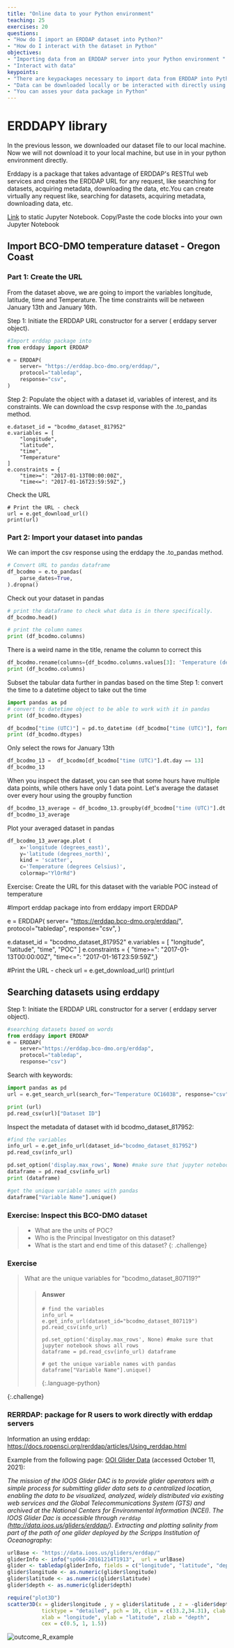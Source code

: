 ```yaml
---
title: "Online data to your Python environment"
teaching: 25
exercises: 20
questions:
- "How do I import an ERDDAP dataset into Python?"
- "How do I interact with the dataset in Python"
objectives:
- "Importing data from an ERDDAP server into your Python environment "
- "Interact with data"
keypoints:
- "There are keypackages necessary to import data from ERDDAP into Python: pandas"
- "Data can be downloaded locally or be interacted with directly using erddapy"
- "You can asses your data package in Python"
---
```


# ERDDAPY library

In the previous lesson, we downloaded our dataset file to our local machine. Now we will not download it to your local machine, but use in in your python environment directly. 

Erddapy is a package that  takes advantage of ERDDAP's RESTful web services and creates the ERDDAP URL for any request, like searching for datasets, acquiring metadata, downloading the data, etc.You can create virtually any request like, searching for datasets, acquiring metadata, downloading data, etc.

[Link]( https://github.com/k-rns/workshop_data_reuse/blob/gh-pages/_episodes/04_dataset_directly.ipynb) to static Jupyter Notebook. Copy/Paste the code blocks into your own Jupyter Notebook



## Import BCO-DMO temperature dataset - Oregon Coast

### Part 1: Create the URL

From the dataset above, we are going to import the variables  longitude, latitude, time and Temperature. The time constraints will be  netween January 13th and January 16th. 

Step 1: Initiate the ERDDAP URL constructor for a server ( erddapy server object).

```python
#Import erddap package into 
from erddapy import ERDDAP

e = ERDDAP(
    server= "https://erddap.bco-dmo.org/erddap/",
    protocol="tabledap",
    response="csv",
)
```

Step 2: Populate the object with a dataset id, variables of interest,  and its constraints. We can download the csvp response with the  .to_pandas method.

```
e.dataset_id = "bcodmo_dataset_817952"
e.variables = [
    "longitude",
    "latitude",
    "time",
    "Temperature"
]
e.constraints = {
    "time>=": "2017-01-13T00:00:00Z",
    "time<=": "2017-01-16T23:59:59Z",}
```

Check the URL

```
# Print the URL - check
url = e.get_download_url()
print(url)
```

### Part 2: Import your dataset into pandas

We can import the csv response using the erddapy the .to_pandas method.

```python
# Convert URL to pandas dataframe
df_bcodmo = e.to_pandas(  
    parse_dates=True,
).dropna()
```

Check out your dataset in pandas

```python
# print the dataframe to check what data is in there specifically. 
df_bcodmo.head()
```

```python
# print the column names
print (df_bcodmo.columns)
```

There is a weird name in the title, rename the column to correct this

```python
df_bcodmo.rename(columns={df_bcodmo.columns.values[3]: 'Temperature (degrees Celsius)'}, inplace=True)
print (df_bcodmo.columns)
```

Subset the tabular data further in pandas based on the time
Step 1: convert the time to a datetime object to take out the time

```python
import pandas as pd
# convert to datetime object to be able to work with it in pandas
print (df_bcodmo.dtypes)

df_bcodmo["time (UTC)"] = pd.to_datetime (df_bcodmo["time (UTC)"], format = "%Y-%m-%dT%H:%M:%S")
print (df_bcodmo.dtypes)
```

Only select the rows for January 13th

```python
df_bcodmo_13 =  df_bcodmo[df_bcodmo["time (UTC)"].dt.day == 13]
df_bcodmo_13
```

When you inspect the dataset, you can see that some hours have multiple data points, while others have only 1 data point. Let's average the dataset  over every hour using the groupby function

```python
df_bcodmo_13_average = df_bcodmo_13.groupby(df_bcodmo["time (UTC)"].dt.hour)[['Temperature (degrees Celsius)','longitude (degrees_east)','latitude (degrees_north)']].mean().reset_index()
df_bcodmo_13_average
```

Plot your averaged dataset in pandas

```python
df_bcodmo_13_average.plot (
    x='longitude (degrees_east)',
    y='latitude (degrees_north)', 
    kind = 'scatter',
    c='Temperature (degrees Celsius)',
    colormap="YlOrRd")
```

Exercise:  Create the URL for this dataset with the variable POC instead of temperature

\#Import erddap package into  from erddapy import ERDDAP

e = ERDDAP(    server= "https://erddap.bco-dmo.org/erddap/",    protocol="tabledap",    response="csv", )

e.dataset_id = "bcodmo_dataset_817952" e.variables = [    "longitude",    "latitude",    "time",    "POC" ] e.constraints = {    "time>=": "2017-01-13T00:00:00Z",    "time<=": "2017-01-16T23:59:59Z",}

\#Print the URL - check url = e.get_download_url() print(url



## Searching datasets using erddapy
Step 1: Initiate the ERDDAP URL constructor for a server ( erddapy server object).

```python
#searching datasets based on words
from erddapy import ERDDAP
e = ERDDAP(
    server="https://erddap.bco-dmo.org/erddap", 
    protocol="tabledap", 
    response="csv")
```

Search with keywords:

```python
import pandas as pd
url = e.get_search_url(search_for="Temperature OC1603B", response="csv")

print (url)
pd.read_csv(url)["Dataset ID"]
```

Inspect the metadata of dataset with id bcodmo_dataset_817952:

```python
#find the variables
info_url = e.get_info_url(dataset_id="bcodmo_dataset_817952")
pd.read_csv(info_url)

pd.set_option('display.max_rows', None) #make sure that jupyter notebook shows all rows
dataframe = pd.read_csv(info_url)
print (dataframe)
```

```python
#get the unique variable names with pandas
dataframe["Variable Name"].unique()

```

### Exercise: Inspect this BCO-DMO dataset 

> * What are the units of POC?
> *  Who is the Principal Investigator on this dataset?
> *  What is the start and end time of this dataset?
{: .challenge}

### Exercise

> What are the unique variables for "bcodmo_dataset_807119?"
> 
> > #### Answer
> > 
> > ~~~
> > # find the variables
> > info_url = e.get_info_url(dataset_id="bcodmo_dataset_807119") 
> > pd.read_csv(info_url)
> > 
> > pd.set_option('display.max_rows', None) #make sure that jupyter notebook shows all rows 
> > dataframe = pd.read_csv(info_url) dataframe
> >
> > # get the unique variable names with pandas
> > dataframe["Variable Name"].unique()
> > ~~~
> > {:.language-python}
> 
{:.challenge}


### RERRDAP: package for R users to work directly with erddap servers

Information an using erddap: https://docs.ropensci.org/rerddap/articles/Using_rerddap.html  

Example from the following page: [OOI Glider Data](https://docs.ropensci.org/rerddap/articles/Using_rerddap.html#ioos-glider-data) (accessed October 11, 2021):

*The mission of the IOOS Glider DAC is to provide glider operators with a simple process for submitting glider data sets to a centralized  location, enabling the data to be visualized, analyzed, widely  distributed via existing web services and the Global Telecommunications  System (GTS) and archived at the National Centers for Environmental  Information (NCEI). The IOOS Glider Dac is accessible through `rerddap` (http://data.ioos.us/gliders/erddap/). Extracting and plotting salinity from part of the path of one glider deployed by the Scripps Institution of Oceanography:*

```R
urlBase <- "https://data.ioos.us/gliders/erddap/"
gliderInfo <- info("sp064-20161214T1913",  url = urlBase)
glider <- tabledap(gliderInfo, fields = c("longitude", "latitude", "depth", "salinity"), 'time>=2016-12-14', 'time<=2016-12-23', url = urlBase)
glider$longitude <- as.numeric(glider$longitude)
glider$latitude <- as.numeric(glider$latitude)
glider$depth <- as.numeric(glider$depth)
```

``` R
require("plot3D")
scatter3D(x = glider$longitude , y = glider$latitude , z = -glider$depth, colvar = glider$salinity, col = colors$salinity, phi = 40, theta = 25, bty = "g", type = "p",
           ticktype = "detailed", pch = 10, clim = c(33.2,34.31), clab = 'Salinity',
           xlab = "longitude", ylab = "latitude", zlab = "depth",
           cex = c(0.5, 1, 1.5))
```

![outcome_R_example](https://docs.ropensci.org/rerddap/man/figures/glider-1.png)

